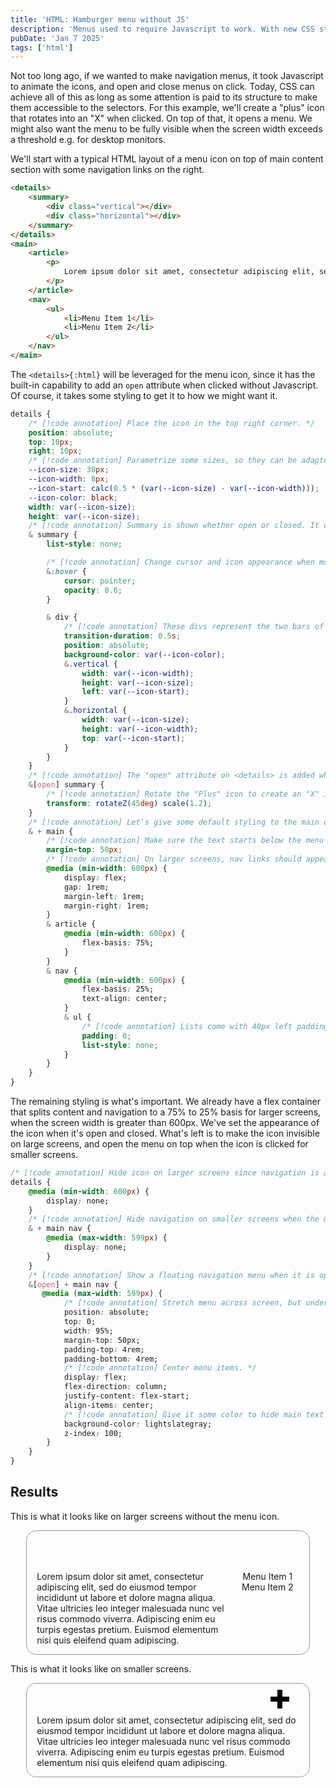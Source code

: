 ```yaml
---
title: 'HTML: Hamburger menu without JS'
description: 'Menus used to require Javascript to work. With new CSS standards, not anymore.'
pubDate: 'Jan 7 2025'
tags: ['html']
---
```

Not too long ago, if we wanted to make navigation menus, it took Javascript to animate the icons, and open and close menus on click. Today, CSS can achieve all of this as long as some attention is paid to its structure to make them accessible to the selectors. For this example, we'll create a "plus" icon that rotates into an "X" when clicked. On top of that, it opens a menu. We might also want the menu to be fully visible when the screen width exceeds a threshold e.g. for desktop monitors.

We'll start with a typical HTML layout of a menu icon on top of main content section with some navigation links on the right.

```html highlight=[2-5]
<details>
    <summary>
        <div class="vertical"></div>
        <div class="horizontal"></div>
    </summary>
</details>
<main>
    <article>
        <p>
            Lorem ipsum dolor sit amet, consectetur adipiscing elit, sed do eiusmod tempor incididunt ut labore et dolore magna aliqua. Vitae ultricies leo integer malesuada nunc vel risus commodo viverra. Adipiscing enim eu turpis egestas pretium. Euismod elementum nisi quis eleifend quam adipiscing. 
        </p>
    </article>
    <nav>
        <ul>
            <li>Menu Item 1</li>
            <li>Menu Item 2</li>
        </ul>
    </nav>
</main>
```
The `<details>{:html}` will be leveraged for the menu icon, since it has the built-in capability to add an `open` attribute when clicked without Javascript. Of course, it takes some styling to get it to how we might want it.
```css
details {
    /* [!code annotation] Place the icon in the top right corner. */
    position: absolute;
    top: 10px;
	right: 10px;
    /* [!code annotation] Parametrize some sizes, so they can be adapted for Astro. */
    --icon-size: 30px;
    --icon-width: 8px;
    --icon-start: calc(0.5 * (var(--icon-size) - var(--icon-width)));
    --icon-color: black;
    width: var(--icon-size);
	height: var(--icon-size);
    /* [!code annotation] Summary is shown whether open or closed. It defaults with an arrow list style, which we need to remove. */
    & summary {
        list-style: none;

        /* [!code annotation] Change cursor and icon appearance when mouse is hovered to make it feel more like a button. */
        &:hover {
            cursor: pointer;
            opacity: 0.6;
        }

        & div {
            /* [!code annotation] These divs represent the two bars of the "Plus" icon.*/
            transition-duration: 0.5s;
            position: absolute;
            background-color: var(--icon-color);
            &.vertical {
                width: var(--icon-width);
                height: var(--icon-size);
                left: var(--icon-start);
            }
            &.horizontal {
                width: var(--icon-size);
                height: var(--icon-width);
                top: var(--icon-start);
            }
        }
    }
    /* [!code annotation] The "open" attribute on <details> is added when clicked and selected with css. */
    &[open] summary {
        /* [!code annotation] Rotate the "Plus" icon to create an "X" icon when clicked. */
        transform: rotateZ(45deg) scale(1.2);
    }
    /* [!code annotation] Let's give some default styling to the main content and nav links. */
    & + main {
        /* [!code annotation] Make sure the text starts below the menu icon. */
        margin-top: 50px;
        /* [!code annotation] On larger screens, nav links should appear on the right quarter of the screen. Put a little spacing around each component. */
        @media (min-width: 600px) {
            display: flex;
            gap: 1rem;
            margin-left: 1rem;
            margin-right: 1rem;
        }
        & article {
            @media (min-width: 600px) {
                flex-basis: 75%;
            }
        }
        & nav {
            @media (min-width: 600px) {
                flex-basis: 25%;
                text-align: center;
            }
            & ul {
                /* [!code annotation] Lists come with 40px left padding by default. We want the menu to be centered instead. */
                padding: 0;
                list-style: none;
            }
        }
    }
}
```
The remaining styling is what's important. We already have a flex container that splits content and navigation to a 75% to 25% basis for larger screens, when the screen width is greater than 600px. We've set the appearance of the icon when it's open and closed. What's left is to make the icon invisible on large screens, and open the menu on top when the icon is clicked for smaller screens.

```css
/* [!code annotation] Hide icon on larger screens since navigation is already on the right side. */
details {
    @media (min-width: 600px) {
        display: none;
    }
    /* [!code annotation] Hide navigation on smaller screens when the menu is closed. */
    & + main nav {
        @media (max-width: 599px) {
            display: none;
        }
    }
    /* [!code annotation] Show a floating navigation menu when it is open on smaller screens. */
    &[open] + main nav {
       @media (max-width: 599px) {
            /* [!code annotation] Stretch menu across screen, but underneath the icon. */
            position: absolute;
            top: 0;
            width: 95%;
            margin-top: 50px;
            padding-top: 4rem;
            padding-bottom: 4rem;
            /* [!code annotation] Center menu items. */
            display: flex;
            flex-direction: column;
            justify-content: flex-start;
            align-items: center;
            /* [!code annotation] Give it some color to hide main text behind it. */
            background-color: lightslategray;
            z-index: 100;
        } 
    }
}
```

## Results

This is what it looks like on larger screens without the menu icon.

<style>
    div.menu-without-js-large {
        position: relative;
        width: 90%;
        margin: 0 auto;
        border: 1px solid #999;
        border-radius: 1rem;
        box-sizing: border-box;
    }

    .menu-without-js-large main {
        margin-top: 50px;
        display: flex;
        gap: 1rem;
        margin-left: 1rem;
        margin-right: 1rem;
    }

    .menu-without-js-large main article {
        flex-basis: 75%;
    }

    .menu-without-js-large main nav {
        & ul {
            padding: 0;
            list-style: none;
        }

        display: inline-block;
        flex-basis: 25%;
        text-align: center;
    }
</style>

<div class="menu-without-js-large">
    <main>
        <article>
            <p>
                Lorem ipsum dolor sit amet, consectetur adipiscing elit, sed do eiusmod tempor incididunt ut labore et dolore magna aliqua. Vitae ultricies leo integer malesuada nunc vel risus commodo viverra. Adipiscing enim eu turpis egestas pretium. Euismod elementum nisi quis eleifend quam adipiscing.
            </p>
        </article>
        <nav>
            <ul>
                <li>Menu Item 1</li>
                <li>Menu Item 2</li>
            </ul>
        </nav>
    </main>
</div>

This is what it looks like on smaller screens.

<style>
    div.menu-without-js-small {
        position: relative;
        width: 90%;
        margin: 0 auto;
        border: 1px solid #999;
        border-radius: 1rem;
        box-sizing: border-box;
    }

    .menu-without-js-small details {
        position: absolute;
        display: inline-block;
        --icon-size: 30px;
        --icon-width: 8px;
        --icon-start: calc(0.5 * (var(--icon-size) - var(--icon-width)));
        width: var(--icon-size);
        height: var(--icon-size);
        top: 10px;
        right: 2rem;

        & summary {
            list-style: none;

            &:hover {
                cursor: pointer;
                opacity: 0.5;
            }

            & div {
                transition-duration: 0.5s;
                position: absolute;
                @media (prefers-color-scheme: light) {
                    background-color: black;
                }
                @media (prefers-color-scheme: dark) {
                    background-color: white;
                }

                &.vertical {
                    width: 8px;
                    height: 30px;
                    left: var(--icon-start);
                }

                &.horizontal {
                    width: 30px;
                    height: 8px;
                    top: 11px;
                }
            }
        }

        &[open] summary {
            & div {
                transform: rotateZ(45deg) scale(1.2);
            }
        }

        & + main {
            margin-top: 50px;
            margin-left: 1rem;
            margin-right: 1rem;
        }

        & + main nav {
            & ul {
                padding: 0;
                list-style: none;
            }
        }

        & + main nav {
            display: none;
        }

        &[open] + main nav {
            position: absolute;
            padding-top: 2rem;
            padding-bottom: 2rem;
            display: flex;
            flex-direction: column;
            gap: 5rem;
            justify-content: flex-start;
            align-items: center;
            background-color: lightslategray;
            margin-top: 50px;
            top: 0;
            width: 95%;
        }
    }
</style>

<div class="menu-without-js-small">
    <details>
        <summary>
            <div class="vertical"></div>
            <div class="horizontal"></div>
        </summary>
    </details>
    <main>
        <article>
            <p>
                Lorem ipsum dolor sit amet, consectetur adipiscing elit, sed do eiusmod tempor incididunt ut labore et dolore magna aliqua. Vitae ultricies leo integer malesuada nunc vel risus commodo viverra. Adipiscing enim eu turpis egestas pretium. Euismod elementum nisi quis eleifend quam adipiscing.
            </p>
        </article>
        <nav>
            <ul>
                <li>Menu Item 1</li>
                <li>Menu Item 2</li>
            </ul>
        </nav>
    </main>
</div>